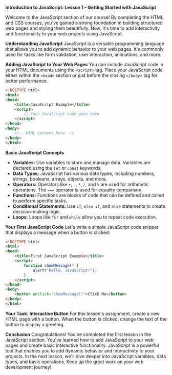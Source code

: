 **Introduction to JavaScript: Lesson 1 - Getting Started with JavaScript**

Welcome to the JavaScript section of our course! By completing the HTML and CSS courses, you've gained a strong foundation in building structured web pages and styling them beautifully. Now, it's time to add interactivity and functionality to your web projects using JavaScript.

**Understanding JavaScript**
JavaScript is a versatile programming language that allows you to add dynamic behavior to your web pages. It's commonly used for tasks like form validation, user interaction, animations, and more.

**Adding JavaScript to Your Web Pages**
You can include JavaScript code in your HTML documents using the `<script>` tag. Place your JavaScript code either within the `<head>` section or just before the closing `</body>` tag for better performance.

```html
<!DOCTYPE html>
<html>
<head>
    <title>JavaScript Example</title>
    <script>
        // Your JavaScript code goes here
    </script>
</head>
<body>
    <!-- HTML content here -->
</body>
</html>
```

**Basic JavaScript Concepts**
- **Variables:** Use variables to store and manage data. Variables are declared using the `let` or `const` keywords.
- **Data Types:** JavaScript has various data types, including numbers, strings, booleans, arrays, objects, and more.
- **Operators:** Operators like `+`, `-`, `*`, `/`, and `%` are used for arithmetic operations. The `===` operator is used for equality comparison.
- **Functions:** Functions are blocks of code that can be defined and called to perform specific tasks.
- **Conditional Statements:** Use `if`, `else if`, and `else` statements to create decision-making logic.
- **Loops:** Loops like `for` and `while` allow you to repeat code execution.

**Your First JavaScript Code**
Let's write a simple JavaScript code snippet that displays a message when a button is clicked:

```html
<!DOCTYPE html>
<html>
<head>
    <title>First JavaScript Example</title>
    <script>
        function showMessage() {
            alert("Hello, JavaScript!");
        }
    </script>
</head>
<body>
    <button onclick="showMessage()">Click Me</button>
</body>
</html>
```

**Your Task: Interactive Button**
For this lesson's assignment, create a new HTML page with a button. When the button is clicked, change the text of the button to display a greeting.

**Conclusion**
Congratulations! You've completed the first lesson in the JavaScript section. You've learned how to add JavaScript to your web pages and create basic interactive functionality. JavaScript is a powerful tool that enables you to add dynamic behavior and interactivity to your projects. In the next lesson, we'll dive deeper into JavaScript variables, data types, and basic operations. Keep up the great work on your web development journey!
